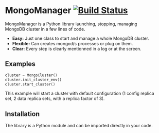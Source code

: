 # MongoManager [![Build Status](https://travis-ci.org/yoanncouillec/MongoManager.png)](https://travis-ci.org/yoanncouillec/MongoManager)

MongoManager is a Python library launching, stopping, managing MongoDB cluster in a few lines of code.

* **Easy:** Just one class to start and manage a whole MongoDB cluster.
* **Flexible:** Can creates mongod/s processes or plug on them.
* **Clear:** Every step is clearly mentionned in a log or at the screen.

## Examples

```python
cluster = MongoCluster()
cluster.init_cluster_env()
cluster.start_cluster()
```

This example will start a cluster with default configuration (1 config replica set, 2 data replica sets, with a replica factor of 3).

## Installation

The library is a Python module and can be imported directly in your code.